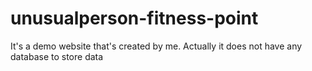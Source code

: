 # unusualperson-fitness-point
It's a demo website that's created by me. Actually it does not have any database to store data
